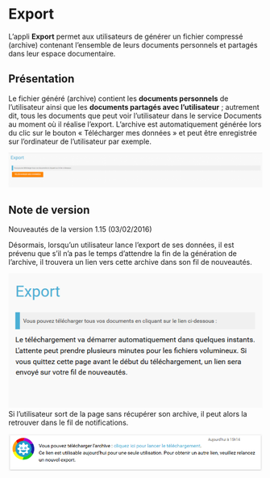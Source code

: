 # Export

L’appli **Export** permet aux utilisateurs de générer un fichier compressé \(archive\) contenant l’ensemble de leurs documents personnels et partagés dans leur espace documentaire.

## Présentation

Le fichier généré \(archive\) contient les **documents personnels** de l’utilisateur ainsi que les **documents partagés avec l’utilisateur** ; autrement dit, tous les documents que peut voir l’utilisateur dans le service Documents au moment où il réalise l’export. L’archive est automatiquement générée lors du clic sur le bouton « Télécharger mes données » et peut être enregistrée sur l’ordinateur de l’utilisateur par exemple.

![](.gitbook/assets/export-1024x140.png)

## Note de version

Nouveautés de la version 1.15 \(03/02/2016\)

Désormais, lorsqu’un utilisateur lance l’export de ses données, il est prévenu que s’il n’a pas le temps d’attendre la fin de la génération de l’archive, il trouvera un lien vers cette archive dans son fil de nouveautés.

![](.gitbook/assets/export_avertissement.png)  
Si l’utilisateur sort de la page sans récupérer son archive, il peut alors la retrouver dans le fil de notifications.

![](.gitbook/assets/export_notif.png)

